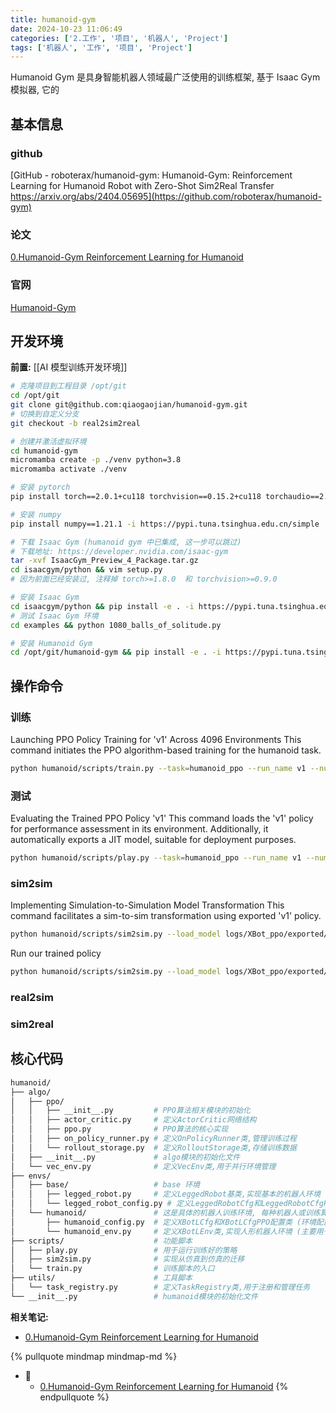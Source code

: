 ```yaml
---
title: humanoid-gym
date: 2024-10-23 11:06:49
categories: ['2.工作', '项目', '机器人', 'Project']
tags: ['机器人', '工作', '项目', 'Project']
---
```


Humanoid Gym 是具身智能机器人领域最广泛使用的训练框架, 基于 Isaac Gym 模拟器, 它的
  
  
## 基本信息

  
  
### github

[GitHub - roboterax/humanoid-gym: Humanoid-Gym: Reinforcement Learning for Humanoid Robot with Zero-Shot Sim2Real Transfer https://arxiv.org/abs/2404.05695](https://github.com/roboterax/humanoid-gym)
  
  
### 论文

[0.Humanoid-Gym Reinforcement Learning for Humanoid](../6f252f6a1db58de9aa515272f56dab6e4f95c489)
  
  
### 官网

[Humanoid-Gym](https://sites.google.com/view/humanoid-gym/)
  
  
## 开发环境

**前置:**
[[AI 模型训练开发环境]]

```sh
# 克隆项目到工程目录 /opt/git 
cd /opt/git  
git clone git@github.com:qiaogaojian/humanoid-gym.git
# 切换到自定义分支
git checkout -b real2sim2real

# 创建并激活虚拟环境
cd humanoid-gym
micromamba create -p ./venv python=3.8
micromamba activate ./venv

# 安装 pytorch
pip install torch==2.0.1+cu118 torchvision==0.15.2+cu118 torchaudio==2.0.2+cu118 torchtext==0.15.2 torchdata==0.6.1 --extra-index-url https://download.pytorch.org/whl/cu118 -i https://pypi.tuna.tsinghua.edu.cn/simple

# 安装 numpy
pip install numpy==1.21.1 -i https://pypi.tuna.tsinghua.edu.cn/simple

# 下载 Isaac Gym (humanoid gym 中已集成, 这一步可以跳过)
# 下载地址: https://developer.nvidia.com/isaac-gym
tar -xvf IsaacGym_Preview_4_Package.tar.gz
cd isaacgym/python && vim setup.py
# 因为前面已经安装过, 注释掉 torch>=1.8.0  和 torchvision>=0.9.0

# 安装 Isaac Gym
cd isaacgym/python && pip install -e . -i https://pypi.tuna.tsinghua.edu.cn/simple
# 测试 Isaac Gym 环境
cd examples && python 1080_balls_of_solitude.py

# 安装 Humanoid Gym
cd /opt/git/humanoid-gym && pip install -e . -i https://pypi.tuna.tsinghua.edu.cn/simple
```
  
  
## 操作命令

  
  
### 训练

Launching PPO Policy Training for 'v1' Across 4096 Environments
This command initiates the PPO algorithm-based training for the humanoid task.
```sh
python humanoid/scripts/train.py --task=humanoid_ppo --run_name v1 --num_envs 4096 --headless
```
  
  
### 测试

Evaluating the Trained PPO Policy 'v1'
This command loads the 'v1' policy for performance assessment in its environment. 
Additionally, it automatically exports a JIT model, suitable for deployment purposes.
```sh
python humanoid/scripts/play.py --task=humanoid_ppo --run_name v1 --num_envs 3 --load_run Oct23_14-56-23_v1
```
  
  
### sim2sim

Implementing Simulation-to-Simulation Model Transformation
This command facilitates a sim-to-sim transformation using exported 'v1' policy.
```sh
python humanoid/scripts/sim2sim.py --load_model logs/XBot_ppo/exported/policies/policy_1.pt
```

Run our trained policy
```sh
python humanoid/scripts/sim2sim.py --load_model logs/XBot_ppo/exported/policies/policy_example.pt
```
  
  
### real2sim


  
  
### sim2real


  
  
## 核心代码

```sh
humanoid/
├── algo/
│   ├── ppo/
│   │   ├── __init__.py         # PPO算法相关模块的初始化
│   │   ├── actor_critic.py     # 定义ActorCritic网络结构
│   │   ├── ppo.py              # PPO算法的核心实现
│   │   ├── on_policy_runner.py # 定义OnPolicyRunner类,管理训练过程
│   │   └── rollout_storage.py  # 定义RolloutStorage类,存储训练数据
│   ├── __init__.py             # algo模块的初始化文件
│   └── vec_env.py              # 定义VecEnv类,用于并行环境管理
├── envs/
│   ├── base/                   # base 环境
│   │   ├── legged_robot.py     # 定义LeggedRobot基类,实现基本的机器人环境
│   │   └── legged_robot_config.py # 定义LeggedRobotCfg和LeggedRobotCfgPPO配置类
│   └── humanoid/               # 这是具体的机器人训练环境, 每种机器人或训练算法都需要独立的环境
│       ├── humanoid_config.py  # 定义XBotLCfg和XBotLCfgPPO配置类 (环境配置和 PPO 算法配置)
│       └── humanoid_env.py     # 定义XBotLEnv类,实现人形机器人环境 (主要用于计算state reward)
├── scripts/                    # 功能脚本
│   ├── play.py                 # 用于运行训练好的策略
│   ├── sim2sim.py              # 实现从仿真到仿真的迁移
│   └── train.py                # 训练脚本的入口
├── utils/                      # 工具脚本
│   └── task_registry.py        # 定义TaskRegistry类,用于注册和管理任务
└── __init__.py                 # humanoid模块的初始化文件
```





**相关笔记:**

- [0.Humanoid-Gym Reinforcement Learning for Humanoid](../6f252f6a1db58de9aa515272f56dab6e4f95c489)

{% pullquote mindmap mindmap-md %}
- 🔵
  - [0.Humanoid-Gym Reinforcement Learning for Humanoid](../6f252f6a1db58de9aa515272f56dab6e4f95c489)
{% endpullquote %}